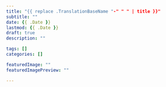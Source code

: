 ```yaml
---
title: "{{ replace .TranslationBaseName "-" " " | title }}"
subtitle: ""
date: {{ .Date }}
lastmod: {{ .Date }}
draft: true
description: ""

tags: []
categories: []

featuredImage: ""
featuredImagePreview: ""

---
```


<!--more-->
